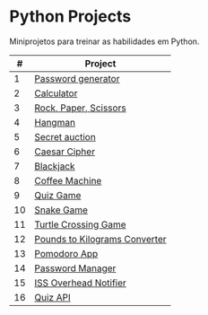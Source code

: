 # Python Projects

Miniprojetos para treinar as habilidades em Python.

| #  | Project |
| -- | ------- |
| 1  | [Password generator](https://github.com/vhsenna/python-projects/tree/main/password_generator) |
| 2  | [Calculator](https://github.com/vhsenna/python-projects/tree/main/calculator) |
| 3  | [Rock, Paper, Scissors](https://github.com/vhsenna/python-projects/tree/main/rock_paper_scissors) |
| 4  | [Hangman](https://github.com/vhsenna/python-projects/tree/main/hangman) |
| 5  | [Secret auction](https://github.com/vhsenna/python-projects/tree/main/secret_auction) |
| 6  | [Caesar Cipher](https://github.com/vhsenna/python-projects/tree/main/caesar_cipher) |
| 7  | [Blackjack](https://github.com/vhsenna/python-projects/tree/main/blackjack) |
| 8  | [Coffee Machine](https://github.com/vhsenna/python-projects/tree/main/coffee_machine) |
| 9  | [Quiz Game](https://github.com/vhsenna/python-projects/tree/main/quiz) |
| 10 | [Snake Game](https://github.com/vhsenna/python-projects/tree/main/snake_game) |
| 11 | [Turtle Crossing Game](https://github.com/vhsenna/python-projects/tree/main/turtle_crossing_game) |
| 12 | [Pounds to Kilograms Converter](https://github.com/vhsenna/python-projects/tree/main/lb_to_kg) |
| 13 | [Pomodoro App](https://github.com/vhsenna/python-projects/tree/main/pomodoro_app) |
| 14 | [Password Manager](https://github.com/vhsenna/python-projects/tree/main/password_manager) |
| 15 | [ISS Overhead Notifier](https://github.com/vhsenna/python-projects/tree/main/iss_overhead_notifier) |
| 16 | [Quiz API](https://github.com/vhsenna/python-projects/tree/main/quiz_api) |
